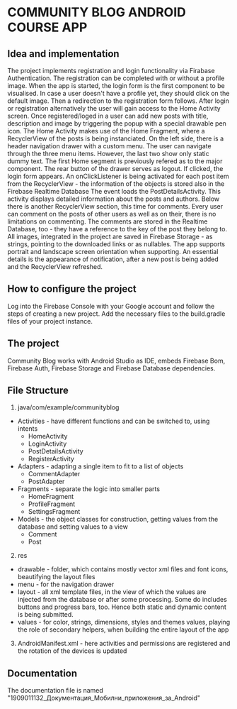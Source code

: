 # COMMUNITY BLOG ANDROID COURSE APP

## Idea and implementation

The project implements registration and login functionality via Firabase Authentication. The registration can be completed with or without a profile image. 
When the app is started, the login form is the first component to be visualised.
In case a user doesn't have a profile yet, they should click on the default image. 
Then a redirection to the registration form follows. After login or registration alternatively the user will gain access to the Home Activity screen.
Once registered/loged in a user can add new posts with title, description and image by triggering the popup with a special drawable pen icon. 
The Home Activity makes use of the Home Fragment,
where a RecyclerView of the posts is being instanciated. On the left side, there is a header navigation drawer with a custom menu. The user can navigate through the three menu items.
However, the last two show only static dummy text. The first Home segment is previously refered as to the major component. The rear button of the drawer serves as logout. If clicked,
the login form appears. An onClickListener is being activated for each post item from the RecyclerView - the information of the objects is stored also in the Firebase Realtime Database 
The event loads the PostDetailsActivity. This activity displays detailed information about the posts and authors. Below there is another RecyclerView section, this time for comments.
Every user can comment on the posts of other users as well as on their, there is no limitations on commenting. The comments are stored in the Realtime Database, too - they have
a reference to the key of the post they belong to. All images, integrated in the project are saved in Firebase Storage - as strings, pointing to the downloaded links or as nullables.
The app supports portrait and landscape screen orientation when supporting. An essential details is the appearance of notification, after a new post is being added and the RecyclerView
refreshed.

## How to configure the project

Log into the Firebase Console with your Google account and follow the steps of creating a new project.
Add the necessary files to the build.gradle files of your project instance.

## The project

Community Blog works with Android Studio as IDE, embeds Firebase Bom, Firebase Auth, Firebase Storage and Firebase Database dependencies.

## File Structure

1. java/com/example/communityblog
  - Activities - have different functions and can be switched to, using intents
     - HomeActivity
     - LoginActivity
     - PostDetailsActivity
     - RegisterActivity
  - Adapters - adapting a single item to fit to a list of objects
     - CommentAdapter 
     - PostAdapter
  - Fragments - separate the logic into smaller parts
     - HomeFragment
     - ProfileFragment
     - SettingsFragment
  - Models - the object classes for construction, getting values from the database and setting values to a view
     - Comment
     - Post
2. res
  - drawable - folder, which contains mostly vector xml files and font icons, beautifying the layout files
  - menu - for the navigation drawer
  - layout - all xml template files, in the view of which the values are injected from the database or after some processing. Some do includes buttons and progress bars, too.
  Hence both static and dynamic content is being submitted.
  - values - for color, strings, dimensions, styles and themes values, playing the role of secondary helpers, when building the entire layout of the app  
3. AndroidManifest.xml - here activities and permissions are registered and the rotation of the devices is updated

## Documentation

The documentation file is named "1909011132_Документация_Мобилни_приложения_за_Android"




